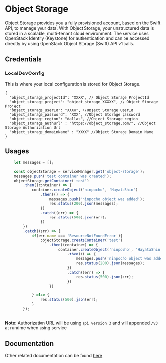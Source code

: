 # Object Storage
 
Object Storage provides you a fully provisioned account, based on the Swift API, to manage your data. With Object Storage, your unstructured data is stored in a scalable, multi-tenant cloud environment. The service uses OpenStack Identity (Keystone) for authentication and can be accessed directly by using OpenStack Object Storage (Swift) API v1 calls. 

##  Credentials

###  LocalDevConfig

This is where your local configuration is stored for Object Storage.
```
{
  "object_storage_projectId": "XXXX", // Object Storage ProjectId
  "object_storage_project": "object_storage_XXXXX", // Object Storage Project
  "object_storage_userId": "XXXX", //Object Storage UserId
  "object_storage_password": "XXX", //Object Storage password
  "object_storage_region": "dallas", //Object Storage region
  "object_storage_authurl" : "https://object_storage.com/", //Object Storage Authorization Url
  "object_storage_domainName" : "XXXX" //Object Storage Domain Name
}
```

## Usages

```javascript
    let messages = [];

	const objectStorage = serviceManager.get('object-storage');
	messages.push('test container was created');
	objectStorage.getContainer('test')
		.then((container) => {
			container.createObject('ninpocho', 'HayataShin')
				.then(() => {
					messages.push('ninpocho object was added');
					res.status(200).json(messages);
				})
				.catch((err) => {
					res.status(500).json(err);
				})
		})
		.catch((err) => {
			if(err.name === 'ResourceNotFoundError'){
				objectStorage.createContainer('test')
					.then((container) => {
						container.createObject('ninpocho', 'HayataShin')
							.then(() => {
								messages.push('ninpocho object was added');
								res.status(200).json(messages);
							})
							.catch((err) => {
								res.status(500).json(err);
							})
					})

			} else {
				res.status(500).json(err);
			}
		});
    
```

**Note**: Authorization URL will be using `api version 3` and will appended `/v3` at runtime when using service

## Documentation

Other related documentation can be found [here](https://www.npmjs.com/package/bluemix-objectstorage)
